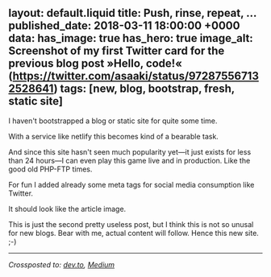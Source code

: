 layout: default.liquid
title: Push, rinse, repeat, …
published_date: 2018-03-11 18:00:00 +0000
data:
  has_image: true
  has_hero: true
  image_alt: Screenshot of my first Twitter card for the previous blog post »Hello, code!« (https://twitter.com/asaaki/status/972875567132528641)
  tags: [new, blog, bootstrap, fresh, static site]
---
I haven't bootstrapped a blog or static site for quite some time.

With a service like netlify this becomes kind of a bearable task.

And since this site hasn't seen much popularity yet—it just exists for less than 24 hours—I can even play this game live and in production.
Like the good old PHP-FTP times.

For fun I added already some meta tags for social media consumption like Twitter.

It should look like the article image.

This is just the second pretty useless post, but I think this is not so unusal for new blogs.
Bear with me, actual content will follow. Hence this new site. ;-)

---

_Crossposted to: [dev.to](https://dev.to/asaaki/push-rinse-repeat---16jo), [Medium](https://medium.com/markentier-tech/push-rinse-repeat-1e277fa35942)_
